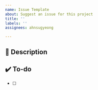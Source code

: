 ```yaml
---
name: Issue Template
about: Suggest an issue for this project
title: ''
labels: ''
assignees: ahnsugyeong

---
```


## 🔎 Description
> 

## ✔️ To-do
- [ ]
